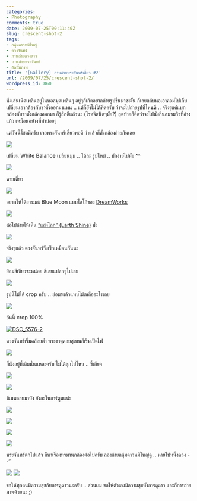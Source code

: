 ```yaml
---
categories:
- Photography
comments: true
date: 2009-07-25T00:11:40Z
slug: crescent-shot-2
tags:
- กลุ่มดาวหมีใหญ่
- ดวงจันทร์
- ภาพถ่ายดวงดาว
- ภาพภ่ายพระจันทร์
- อัลบั้มภาพ
title: '[Gallery] ภาพถ่ายพระจันทร์เสี้ยว #2'
url: /2009/07/25/crescent-shot-2/
wordpress_id: 860
---
```


นั่งเล่นเน็ตเพลินอยู่ในหอสมุดเพลินๆ อยู่ๆก็เกิดอยากถ่ายรูปขึ้นมาซะงั้น ก็เลยกลับหอเอาคอมไปเก็บ เปลี่ยนเอากล้องกับขาตั้งออกมาแทน .. แต่ก็ยังไม่ได้คิดครับ ว่าจะไปถ่ายรูปที่ไหนดี .. จริงๆแค่แบกกล้องกับขาตั้งกล้องออกมา ก็รู้สึกดีแล้วนะ (โรคจิตนิดๆมั้ย?) สุดท้ายก็คิดว่าจะไปนั่งกินลมชมวิวที่อ่างแก้ว เหมือนอย่างที่ทำบ่อยๆ

แต่วันนี้โชคดีครับ เจอพระจันทร์เสี้ยวพอดี ว่าแล้วก็ตั้งกล้องถ่ายกันเลย

[![](http://www.armno.in.th/wp-content/uploads/2_1494C/DSC_5531_thumb.jpg)](http://www.armno.in.th/wp-content/uploads/2_1494C/DSC_5531.jpg)



เปลี่ยน White Balance เปลี่ยนมุม .. ได้ละ รูปใหม่ .. มักง่ายไปมั้ย ^^

[![](http://www.armno.in.th/wp-content/uploads/2_1494C/DSC_5539_thumb.jpg)](http://www.armno.in.th/wp-content/uploads/2_1494C/DSC_5539.jpg)

ฉายเดี่ยว

[![](http://www.armno.in.th/wp-content/uploads/2_1494C/DSC_5544_thumb.jpg)](http://www.armno.in.th/wp-content/uploads/2_1494C/DSC_5544.jpg)

อยากให้ได้อารมณ์ Blue Moon แบบโลโก้ของ [DreamWorks](http://www.dreamworksanimation.com/)

[![](http://www.armno.in.th/wp-content/uploads/2_1494C/DSC_5549_thumb.jpg)](http://www.armno.in.th/wp-content/uploads/2_1494C/DSC_5549.jpg)

ต่อไปถ่ายให้เห็น [“แสงโลก” (Earth Shine)](http://en.wikipedia.org/wiki/Planetshine) มั่ง

[![](http://www.armno.in.th/wp-content/uploads/2_1494C/DSC_5556_thumb.jpg)](http://www.armno.in.th/wp-content/uploads/2_1494C/DSC_5556.jpg)

จริงๆแล้ว ดวงจันทร์วิ่งเร็วเหมือนกันนะ

[![](http://www.armno.in.th/wp-content/uploads/2_1494C/DSC_5564_thumb.jpg)](http://www.armno.in.th/wp-content/uploads/2_1494C/DSC_5564.jpg)

ย้อมสีเขียวซะหน่อย สีเลยแปลกๆไปเลย

[![](http://www.armno.in.th/wp-content/uploads/2_1494C/DSC_5567_thumb.jpg)](http://www.armno.in.th/wp-content/uploads/2_1494C/DSC_5567.jpg)

รูปนี้ไม่ได้ crop ครับ .. ย่อมาแล้วแทบไม่เหลืออะไรเลย

[![](http://www.armno.in.th/wp-content/uploads/2_1494C/DSC_5576_thumb.jpg)](http://www.armno.in.th/wp-content/uploads/2_1494C/DSC_5576.jpg)

อันนี้ crop 100%

[![DSC_5576-2](http://www.armno.in.th/wp-content/uploads/2_1494C/DSC_55762_thumb.jpg)](http://www.armno.in.th/wp-content/uploads/2_1494C/DSC_55762.jpg)

ดวงจันทร์เริ่มคล้อยต่ำ พระธาตุดอยสุเทพก็เริ่มเปิดไฟ

[![](http://www.armno.in.th/wp-content/uploads/2_1494C/DSC_5580_thumb.jpg)](http://www.armno.in.th/wp-content/uploads/2_1494C/DSC_5580.jpg)

ก็นั่งอยู่ที่เดิมนั่นแหละครับ ไม่ได้ลุกไปไหน .. ขี้เกียจ

[![](http://www.armno.in.th/wp-content/uploads/2_1494C/DSC_5582_thumb.jpg)](http://www.armno.in.th/wp-content/uploads/2_1494C/DSC_5582.jpg)

[![](http://www.armno.in.th/wp-content/uploads/2_1494C/DSC_5586_thumb.jpg)](http://www.armno.in.th/wp-content/uploads/2_1494C/DSC_5586.jpg)

มีเมฆลอยมาบัง ยังกะในการ์ตูนแน่ะ

[![](http://www.armno.in.th/wp-content/uploads/2_1494C/DSC_5587_thumb.jpg)](http://www.armno.in.th/wp-content/uploads/2_1494C/DSC_5587.jpg)

[![](http://www.armno.in.th/wp-content/uploads/2_1494C/DSC_5591_thumb.jpg)](http://www.armno.in.th/wp-content/uploads/2_1494C/DSC_5591.jpg)

[![](http://www.armno.in.th/wp-content/uploads/2_1494C/DSC_5596_thumb.jpg)](http://www.armno.in.th/wp-content/uploads/2_1494C/DSC_5596.jpg)

[![](http://www.armno.in.th/wp-content/uploads/2_1494C/DSC_5599_thumb.jpg)](http://www.armno.in.th/wp-content/uploads/2_1494C/DSC_5599.jpg)

พระจันทร์ตกไปแล้ว ก็หาเรื่องทรมานกล้องต่อไปครับ ลองถ่ายกลุ่มดาวหมีใหญ่ดู .. หายไปหนึ่งดวง - -“

[![](http://www.armno.in.th/wp-content/uploads/2_1494C/DSC_5602_thumb.jpg)](http://www.armno.in.th/wp-content/uploads/2_1494C/DSC_5602.jpg) [![](http://www.armno.in.th/wp-content/uploads/2_1494C/DSC_5607_thumb.jpg)](http://www.armno.in.th/wp-content/uploads/2_1494C/DSC_5607.jpg)

ขอให้ทุกคนมีความสุขกับการดูดาวนะครับ .. ส่วนผม ขอให้ตัวเองมีความสุขทั้งการดูดาว และก็การถ่ายภาพด้วยนะ ;)

